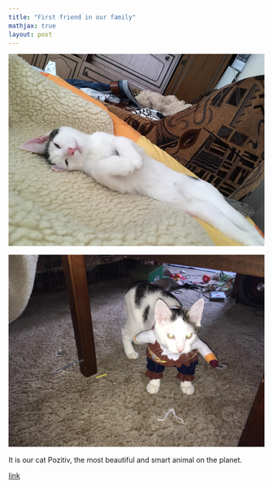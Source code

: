 ```yaml
---
title: "First friend in our family"
mathjax: true
layout: post
---
```

![Pozitiv](/assets/51044297_2023490744395961_6726160102568493056_n.jpg)

![Pozitiv1](/assets/51240444_2023489984396037_1039754734174470144_n.jpg)

It is our cat Pozitiv, the most beautiful and smart animal on the planet.

[link](https://en.wikipedia.org/wiki/Cat)
